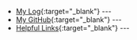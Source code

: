 ---
---
* [My Log](TXT/mylog.txt){:target="_blank"} ---
* [My GitHub](https://github.com/samuellapnadia){:target="_blank"} ---
* [Helpful Links](LINKS/){:target="_blank"} ---
